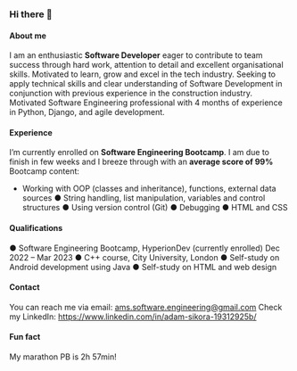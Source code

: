 ### Hi there 👋

#### About me
I am an enthusiastic **Software Developer** eager to contribute to team success through hard work, attention to detail and excellent organisational skills. Motivated to learn, grow and excel in the tech industry. Seeking to apply technical skills and clear understanding of Software Development in conjunction with previous experience in the construction industry.
Motivated Software Engineering professional with 4 months of experience in Python, Django, and agile development.

#### Experience
I’m currently enrolled on **Software Engineering Bootcamp**. I am due to finish in few weeks and I breeze through with an **average score of 99%**
Bootcamp content:
*	Working with OOP (classes and inheritance), functions, external data sources
●	String handling, list manipulation, variables and control structures
●	Using version control (Git)
●	Debugging
●	HTML and CSS

#### Qualifications
●	Software Engineering Bootcamp, HyperionDev (currently enrolled)	Dec 2022 – Mar 2023
●	C++ course, City University, London	
●	Self-study on Android development using Java
●	Self-study on HTML and web design


#### Contact
You can reach me via email: ams.software.engineering@gmail.com
Check my LinkedIn: https://www.linkedin.com/in/adam-sikora-19312925b/

#### Fun fact
My marathon PB is 2h 57min!
